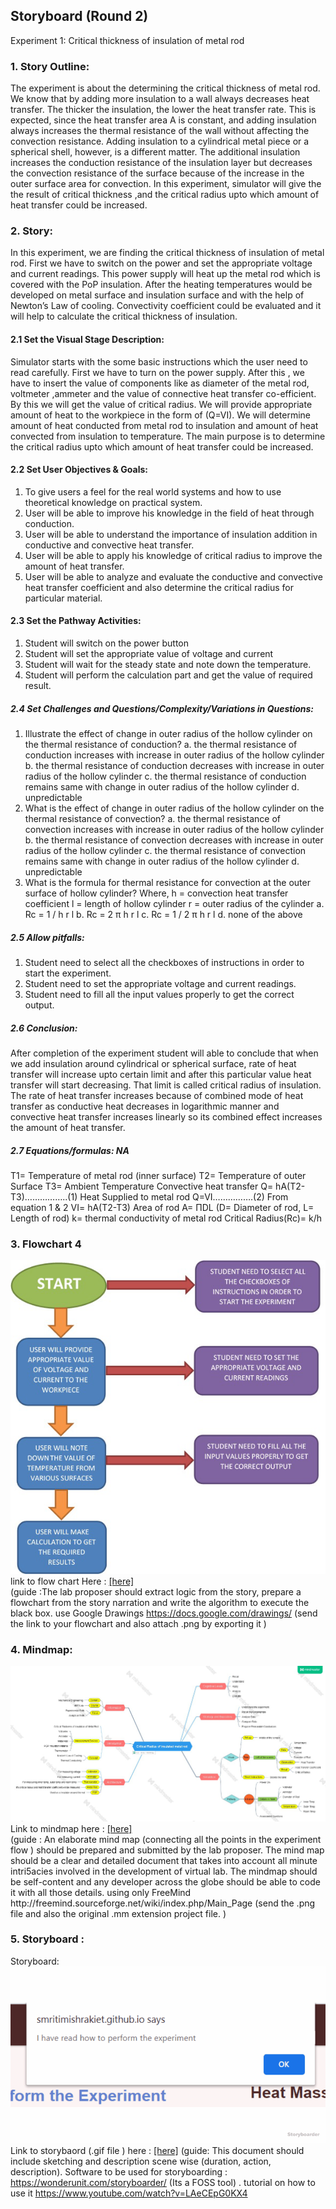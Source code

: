 ## Storyboard (Round 2)


Experiment 1: Critical thickness of insulation of metal rod

### 1. Story Outline:

The experiment is about the determining the critical thickness of metal rod. We know that by adding more insulation to a wall always decreases heat transfer. The thicker the insulation, the lower the heat transfer rate. This is expected, since the heat transfer area A is constant, and adding insulation always increases the thermal resistance of the wall without affecting the convection resistance. Adding insulation to a cylindrical  metal piece or a spherical shell, however,  is a different matter. The additional insulation increases the conduction resistance of the insulation layer but decreases the convection resistance of the surface because of the increase in the outer surface area for convection. In this experiment, simulator will give the the result of critical thickness ,and the critical radius upto which amount of heat transfer could be increased.

### 2. Story:

In this experiment, we are finding the critical thickness of insulation of metal rod. First we have to switch on the power and set the appropriate voltage and current readings. This power supply will heat up the metal rod which is covered with the PoP insulation. After the heating temperatures would be developed on metal surface and insulation surface and with the help of Newton’s Law of cooling. Convectivity coefficient could be evaluated and it will help to calculate the critical thickness of insulation.

#### 2.1 Set the Visual Stage Description:
Simulator starts with the some basic instructions which the user need to read carefully. First we have to turn on the power supply. After this , we have to insert the value of components like as diameter of the metal rod, voltmeter ,ammeter and the value of connective heat transfer co-efficient. By this we will get the value of critical radius. We will provide appropriate amount of heat to the workpiece in the form of (Q=VI). We will determine amount of heat conducted from metal rod to insulation and amount of heat convected from insulation to temperature. The main purpose is to determine the critical radius upto which amount of heat transfer could be increased.

#### 2.2 Set User Objectives & Goals:
1. To give users a feel for the real world systems and how to use theoretical knowledge on practical system.
2. User will be able to improve his knowledge in the field of heat through conduction.
3. User will be able to understand the importance of insulation addition in conductive and convective heat transfer.
4. User will be able to apply his knowledge of critical radius to improve the amount of heat transfer.
5. User will be able to analyze and evaluate the conductive and convective heat transfer coefficient and also determine the critical radius for particular material.


#### 2.3 Set the Pathway Activities:

1. Student will switch on the power button
2. Student will set the appropriate value of voltage and current
3. Student will wait for the steady state and note down the temperature.
4. Student will perform the calculation part and get the value of required result.


##### 2.4 Set Challenges and Questions/Complexity/Variations in Questions:

1. Illustrate the effect of change in outer radius of the hollow cylinder on the thermal resistance of conduction?
a. the thermal resistance of conduction increases with increase in outer radius of the hollow cylinder
b. the thermal resistance of conduction decreases with increase in outer radius of the hollow cylinder
c. the thermal resistance of conduction remains same with change in outer radius of the hollow cylinder
d. unpredictable
2. What is the effect of change in outer radius of the hollow cylinder on the thermal resistance of convection?
a. the thermal resistance of convection increases with increase in outer radius of the hollow cylinder
b. the thermal resistance of convection decreases with increase in outer radius of the hollow cylinder
c. the thermal resistance of convection remains same with change in outer radius of the hollow cylinder
d. unpredictable
3. What is the formula for thermal resistance for convection at the outer surface of hollow cylinder?
Where,
h = convection heat transfer coefficient
l = length of hollow cylinder
r = outer radius of the cylinder
a. Rc = 1 / h r l
b. Rc = 2 π h r l
c. Rc = 1 / 2 π h r l
d. none of the above


##### 2.5 Allow pitfalls:
1. Student need to select all the checkboxes of instructions in order to start the experiment.
2. Student need to set the appropriate voltage and current readings.
3. Student need to fill all the input values properly to get the correct output.


##### 2.6 Conclusion:
After completion of the experiment student will able to conclude that when we add insulation around cylindrical or spherical surface, rate of heat transfer will increase upto certain limit and after this particular value heat transfer will start decreasing. That limit is called critical radius of insulation. The rate of heat transfer increases because of combined mode of heat transfer as conductive heat decreases in logarithmic manner and convective heat transfer increases linearly so its combined effect increases the amount of heat transfer.

##### 2.7 Equations/formulas: NA
T1= Temperature of metal rod (inner surface)
T2= Temperature of outer Surface
T3= Ambient Temperature
Convective heat transfer Q= hA(T2-T3)……………..(1)
Heat Supplied to metal rod Q=VI…………….(2)
From equation 1 & 2
VI= hA(T2-T3)
Area of rod A= ΠDL (D= Diameter of rod, L= Length of rod)
 k= thermal conductivity of metal rod
Critical Radius(Rc)= k/h



### 3. Flowchart 4
<img src="flowchart/flowchart.png"/><br>
link to flow chart Here : <a href="flowchart/flowchart.png" > [here] </a>
<br>
(guide :The lab proposer should extract logic from the story, prepare a flowchart from the story narration and write the algorithm to execute the black box.  use Google Drawings https://docs.google.com/drawings/ (send the link to your flowchart and also attach .png by exporting it )

### 4. Mindmap:
<img src="mindmap/Mind Mapping- Critical Radius of Rod.png"/>
 Link to mindmap here : <a href="mindmap/Mind Mapping- Critical Radius of Rod.pdf" > [here] </a>
 <br>
 (guide : An elaborate mind map (connecting all the points in the experiment flow ) should be prepared and submitted by the lab proposer. The mind map should be a clear and detailed document that takes into account all minute intri5acies involved in the development of virtual lab. The mindmap should be self-content and any developer across the globe should be able to code it with all those details. using only FreeMind http://freemind.sourceforge.net/wiki/index.php/Main_Page (send the .png file and also the original .mm extension project file. )

### 5. Storyboard :
Storyboard: <img src="storyboard/storyboard-hmt.gif">
Link to storybaord (.gif file ) here : <a href="storyboard/storyboard-hmt.gif"> [here]</a>
(guide: This document should include sketching and description scene wise (duration, action, description). Software to be used for storyboarding : https://wonderunit.com/storyboarder/ (Its a FOSS tool) . tutorial on how to use it https://www.youtube.com/watch?v=LAeCEpG0KX4
